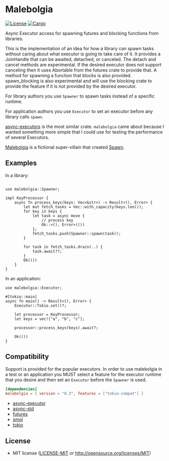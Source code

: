 # Malebolgia

[![License](https://img.shields.io/badge/license-MIT-blue.svg)](
https://github.com/ian-p-cooke/malebolgia)
[![Cargo](https://img.shields.io/crates/v/malebolgia.svg)](
https://crates.io/crates/malebolgia)

Async Executor access for spawning futures and blocking functions from libraries.

This is the implementation of an idea for how a library can spawn tasks without caring about what executor is going to take care of it.
It provides a JoinHandle that can be awaited, detached, or canceled.  The detach and cancel methods are experimental.  If the desired executor does not support canceling then it uses Abortable from the futures crate to provide that.
A method for spawning a function that blocks is also provided.  spawn_blocking is also experimental and will use the blocking crate to provide the feature if it is not provided by the desired executor.

For library authors you use `Spawner` to spawn tasks instead of a specific runtime.

For application authors you use `Executor` to set an executor before any library calls `spawn`.

[async-executors](https://docs.rs/async_executors) is the most similar crate.  `malebolgia` came about because I wanted something more simple that I could use for testing the performance of several Executors.

[Malebolgia](https://en.wikipedia.org/wiki/Malebolgia) is a fictional super-villain that created [Spawn](https://en.wikipedia.org/wiki/Spawn_%28comics%29).

## Examples

In a library:

```rust,no_run

use malebolgia::Spawner;

impl KeyProcessor {
    async fn process_keys(keys: Vec<&str>) -> Result<(), Error> {
        let mut fetch_tasks = Vec::with_capacity(keys.len());
        for key in keys {
            let task = async move {
                // process key
                Ok::<(), Error>(())
            };
            fetch_tasks.push(Spawner::spawn(task));
        }

        for task in fetch_tasks.drain(..) {
            task.await??;
        }
        Ok(())
    }
}
```

In an application:

```rust,no_run
use malebolgia::Executor;

#[tokio::main]
async fn main() -> Result<(), Error> {
    Executor::Tokio.set()?;

    let processor = KeyProcessor;
    let keys = vec!["a", "b", "c"];
  
    processor::process_keys(keys).await?;

    Ok(())
}
```

## Compatibility

Support is provided for the popular executors.
In order to use malebolgia in a test or an application you MUST select a feature for the executor runtime that you desire and then set an `Executor` before the `Spawner` is used. 

```toml
[dependencies]
malebolgia = { version = "0.3", features = ["tokio-compat"] }
```

 * [async-executor](https://docs.rs/async-executor)
 * [async-std](https://docs.rs/async-std)
 * [futures](https://docs.rs/futures)
 * [smol](https://docs.rs/smol)
 * [tokio](https://docs.rs/tokio)

## License

 * MIT license ([LICENSE-MIT](LICENSE-MIT) or http://opensource.org/licenses/MIT)
